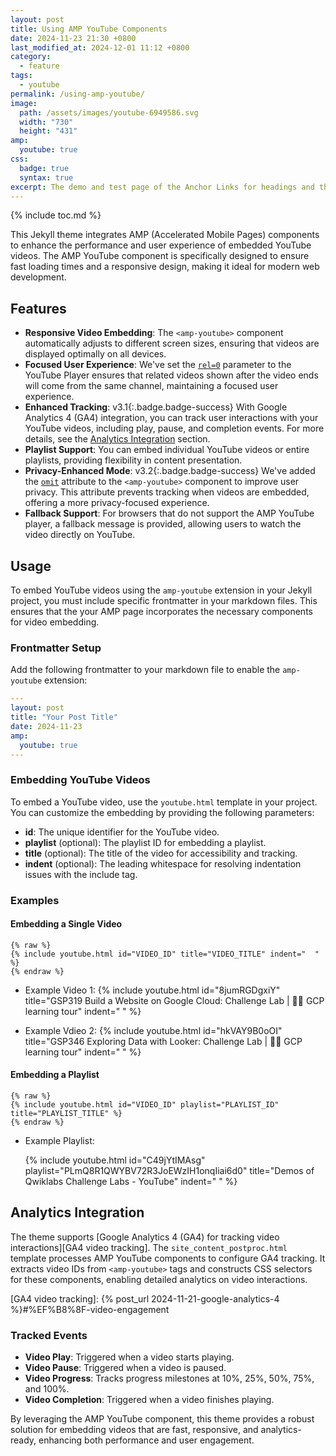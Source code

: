 ```yaml
---
layout: post
title: Using AMP YouTube Components
date: 2024-11-23 21:30 +0800
last_modified_at: 2024-12-01 11:12 +0800
category:
  - feature
tags:
  - youtube
permalink: /using-amp-youtube/
image:
  path: /assets/images/youtube-6949586.svg
  width: "730"
  height: "431"
amp:
  youtube: true
css:
  badge: true
  syntax: true
excerpt: The demo and test page of the Anchor Links for headings and the Link Modifier on various Markdown styles.
---
```


{% include toc.md %}

This Jekyll theme integrates AMP (Accelerated Mobile Pages) components to enhance the performance and user experience of embedded YouTube videos. The AMP YouTube component is specifically designed to ensure fast loading times and a responsive design, making it ideal for modern web development.

## Features

- **Responsive Video Embedding**: The `<amp-youtube>` component automatically adjusts to different screen sizes, ensuring that videos are displayed optimally on all devices.
- **Focused User Experience**: We've set the [`rel=0`][rel=0] parameter to the YouTube Player ensures that related videos shown after the video ends will come from the same channel, maintaining a focused user experience.
- **Enhanced Tracking**: <span>v3.1</span>{:.badge.badge-success} With Google Analytics 4 (GA4) integration, you can track user interactions with your YouTube videos, including play, pause, and completion events. For more details, see the [Analytics Integration](#analytics-integration) section.
- **Playlist Support**: You can embed individual YouTube videos or entire playlists, providing flexibility in content presentation.
- **Privacy-Enhanced Mode**: <span>v3.2</span>{:.badge.badge-success} We've added the [`omit`][omit attribute] attribute to the `<amp-youtube>` component to improve user privacy. This attribute prevents tracking when videos are embedded, offering a more privacy-focused experience.
- **Fallback Support**: For browsers that do not support the AMP YouTube player, a fallback message is provided, allowing users to watch the video directly on YouTube.

[omit attribute]: https://amp.dev/documentation/components/amp-youtube#credentials-(optional)
[rel=0]: https://developers.google.com/youtube/player_parameters#rel

## Usage

To embed YouTube videos using the `amp-youtube` extension in your Jekyll project, you must include specific frontmatter in your markdown files. This ensures that the your AMP page incorporates the necessary components for video embedding.

### Frontmatter Setup

Add the following frontmatter to your markdown file to enable the `amp-youtube` extension:

```yaml
---
layout: post
title: "Your Post Title"
date: 2024-11-23
amp:
  youtube: true
---
```

### Embedding YouTube Videos

To embed a YouTube video, use the `youtube.html` template in your project. You can customize the embedding by providing the following parameters:

- **id**: The unique identifier for the YouTube video.
- **playlist** (optional): The playlist ID for embedding a playlist.
- **title** (optional): The title of the video for accessibility and tracking.
- **indent** (optional): The leading whitespace for resolving indentation issues with the include tag.

### Examples

#### Embedding a Single Video

```liquid
{% raw %}
{% include youtube.html id="VIDEO_ID" title="VIDEO_TITLE" indent="  " %}
{% endraw %}
```

- Example Video 1:
  {% include youtube.html id="8jumRGDgxiY" title="GSP319 Build a Website on Google Cloud: Challenge Lab | 🐱‍🏍 GCP learning tour" indent="  " %}

- Example Vdieo 2:
  {% include youtube.html id="hkVAY9B0oOI" title="GSP346 Exploring Data with Looker: Challenge Lab | 🐱‍🏍 GCP learning tour" indent="  " %}

#### Embedding a Playlist  

```liquid
{% raw %}
{% include youtube.html id="VIDEO_ID" playlist="PLAYLIST_ID" title="PLAYLIST_TITLE" %}
{% endraw %}
```

- Example Playlist:

  {% include youtube.html id="C49jYtIMAsg" playlist="PLmQ8R1QWYBV72R3JoEWzIH1onqIiai6d0" title="Demos of Qwiklabs Challenge Labs - YouTube" indent="  " %}

## Analytics Integration

The theme supports [Google Analytics 4 (GA4) for tracking video interactions][GA4 video tracking]. The `site_content_postproc.html` template processes AMP YouTube components to configure GA4 tracking. It extracts video IDs from `<amp-youtube>` tags and constructs CSS selectors for these components, enabling detailed analytics on video interactions.

[GA4 video tracking]: {% post_url 2024-11-21-google-analytics-4 %}#%EF%B8%8F-video-engagement

### Tracked Events

- **Video Play**: Triggered when a video starts playing.
- **Video Pause**: Triggered when a video is paused.
- **Video Progress**: Tracks progress milestones at 10%, 25%, 50%, 75%, and 100%.
- **Video Completion**: Triggered when a video finishes playing.

By leveraging the AMP YouTube component, this theme provides a robust solution for embedding videos that are fast, responsive, and analytics-ready, enhancing both performance and user engagement.

